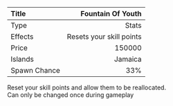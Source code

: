 |Title        | Fountain Of Youth       
|:-|-:
|Type         | Stats       
|Effects      | Resets your skill points
|Price        | 150000
|Islands      | Jamaica 
|Spawn Chance | 33%

Reset your skill points and allow them to be reallocated.<br/>Can only be changed once during gameplay